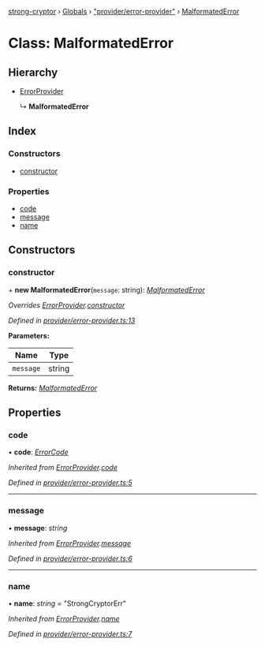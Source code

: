[strong-cryptor](../README.md) › [Globals](../globals.md) › ["provider/error-provider"](../modules/_provider_error_provider_.md) › [MalformatedError](_provider_error_provider_.malformatederror.md)

# Class: MalformatedError

## Hierarchy

* [ErrorProvider](_provider_error_provider_.errorprovider.md)

  ↳ **MalformatedError**

## Index

### Constructors

* [constructor](_provider_error_provider_.malformatederror.md#constructor)

### Properties

* [code](_provider_error_provider_.malformatederror.md#code)
* [message](_provider_error_provider_.malformatederror.md#message)
* [name](_provider_error_provider_.malformatederror.md#name)

## Constructors

###  constructor

\+ **new MalformatedError**(`message`: string): *[MalformatedError](_provider_error_provider_.malformatederror.md)*

*Overrides [ErrorProvider](_provider_error_provider_.errorprovider.md).[constructor](_provider_error_provider_.errorprovider.md#constructor)*

*Defined in [provider/error-provider.ts:13](https://github.com/RizkyArifNur/strong-cryptor/blob/0b692aa/src/provider/error-provider.ts#L13)*

**Parameters:**

Name | Type |
------ | ------ |
`message` | string |

**Returns:** *[MalformatedError](_provider_error_provider_.malformatederror.md)*

## Properties

###  code

• **code**: *[ErrorCode](../modules/_typings_index_.md#errorcode)*

*Inherited from [ErrorProvider](_provider_error_provider_.errorprovider.md).[code](_provider_error_provider_.errorprovider.md#code)*

*Defined in [provider/error-provider.ts:5](https://github.com/RizkyArifNur/strong-cryptor/blob/0b692aa/src/provider/error-provider.ts#L5)*

___

###  message

• **message**: *string*

*Inherited from [ErrorProvider](_provider_error_provider_.errorprovider.md).[message](_provider_error_provider_.errorprovider.md#message)*

*Defined in [provider/error-provider.ts:6](https://github.com/RizkyArifNur/strong-cryptor/blob/0b692aa/src/provider/error-provider.ts#L6)*

___

###  name

• **name**: *string* = "StrongCryptorErr"

*Inherited from [ErrorProvider](_provider_error_provider_.errorprovider.md).[name](_provider_error_provider_.errorprovider.md#name)*

*Defined in [provider/error-provider.ts:7](https://github.com/RizkyArifNur/strong-cryptor/blob/0b692aa/src/provider/error-provider.ts#L7)*
